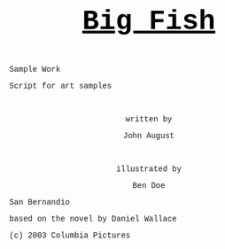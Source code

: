 <style>
* {
    font-family: "Courier New", Monospace, serif;
}

.center {
    text-align: center;
}

.header {
    color: #000;
    font-weight: 700;
    text-decoration: underline;
}
</style>

<div class="header" style="text-align:center; font-size:50px"><p>Big Fish</p></div><div><p>Sample Work</p></div><div><p>Script for art samples</p></div><div class="center"><br /><p>written by

John August</p></div><div class="center"><br /><p>illustrated by

Ben Doe</p></div><div><p>San Bernandio</p></div><div><p>based on the novel by Daniel Wallace</p></div><div><p></p></div><div><p>(c) 2003 Columbia Pictures</p></div>
